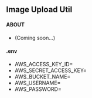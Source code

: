 ## Image Upload Util

#### ABOUT
* (Coming soon...)

#### .env
- AWS_ACCESS_KEY_ID=
- AWS_SECRET_ACCESS_KEY=
- AWS_BUCKET_NAME=
- AWS_USERNAME=
- AWS_PASSWORD=